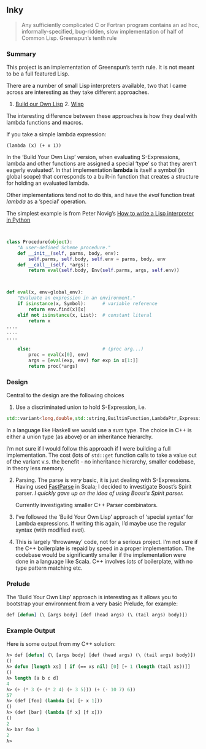 ## Inky
> Any sufficiently complicated C or Fortran program contains an ad hoc, informally-specified, bug-ridden, slow implementation of half of Common Lisp.
Greenspun’s tenth rule

### Summary
This project is an implementation of Greenspun’s tenth rule. It is not meant to be a full featured Lisp.

There are a number of small Lisp interpreters available, two that I came across are interesting as they take different approaches.

1. [Build our Own Lisp][1] 2. [Wisp][2]

The interesting difference between these approaches is how they deal with lambda functions and macros.

If you take a simple lambda expression:
```
(lambda (x) (+ x 1))
```

In the ‘Build Your Own Lisp’ version, when evaluating S-Expressions, lambda and other functions are assigned a special ‘type’ so that they aren’t eagerly evaluated’. In that implementation **lambda** is itself a symbol (in global scope) that corresponds to a built-in function that creates a structure for holding an evaluated lambda.

Other implementations tend not to do this, and have the *eval* function treat *lambda* as a ’special’ operation.

The simplest example is from Peter Novig’s [How to write a Lisp interpreter in Python][3]

```python


class Procedure(object):
    "A user-defined Scheme procedure."
    def __init__(self, parms, body, env):
        self.parms, self.body, self.env = parms, body, env
    def __call__(self, *args): 
        return eval(self.body, Env(self.parms, args, self.env))



def eval(x, env=global_env):
    "Evaluate an expression in an environment."
    if isinstance(x, Symbol):      # variable reference
        return env.find(x)[x]
    elif not isinstance(x, List):  # constant literal
        return x                
....
....
....

    else:                          # (proc arg...)
        proc = eval(x[0], env)
        args = [eval(exp, env) for exp in x[1:]]
        return proc(*args)
```

### Design

Central to the design are the following choices

1. Use a discriminated union to hold S-Expression, i.e.
```cpp
std::variant<long,double,std::string,BuiltinFunction,LambdaPtr,ExpressionPtr> var;
```

In a language like Haskell we would use a *sum* type. The choice in C++ is either a union type (as above) or an inheritance hierarchy.

I’m not sure if I would follow this approach if I were building a full implementation. The cost (lots of `std::get` function calls to take a value out of the variant v.s. the benefit - no inheritance hierarchy, smaller codebase, in
theory less memory.

2. Parsing. The parse is *very* basic, it is just dealing with S-Expressions. Having used [FastParse][4] in Scala; I decided to investigate Boost’s Spirit parser.  *I quickly gave up on the idea of using Boost’s Spirit parser.*

	Currently investigating smaller C++ Parser combinators.

3. I’ve followed the ‘Build Your Own Lisp’ approach of ‘special syntax’ for Lambda expressions. If writing this again, I’d maybe use the regular syntax (with modified *eval*).

4. This is largely ‘throwaway’ code, not for a serious project. I’m not sure if the C++ boilerplate is repaid by speed in a proper implementation.  The codebase would be significantly smaller if the implementation were done in a language like Scala. C++ involves *lots* of boilerplate, with no type pattern matching etc.


### Prelude

The ‘Build Your Own Lisp’ approach is interesting as it allows you to bootstrap your environment from a very basic Prelude, for example:

```lisp
def [defun] (\ [args body] [def (head args) (\ (tail args) body)])
```

### Example Output
Here is some output from my C++ solution:
```lisp
λ> def [defun] (\ [args body] [def (head args) (\ (tail args) body)])
()
λ> defun [length xs] [ if (== xs nil) [0] [+ 1 (length (tail xs))]]
()
λ> length [a b c d]
4
λ> (+ (* 3 (+ (* 2 4) (+ 3 5))) (+ (- 10 7) 6))
57
λ> (def [foo] (lambda [x] [+ x 1]))
()
λ> (def [bar] (lambda [f x] [f x]))
()
2
λ> bar foo 1
2
λ> 
```

[1]:	https://github.com/orangeduck/BuildYourOwnLisp
[2]:	https://github.com/adam-mcdaniel/wisp
[3]:	https://norvig.com/lispy.html
[4]:	https://github.com/com-lihaoyi/fastparse